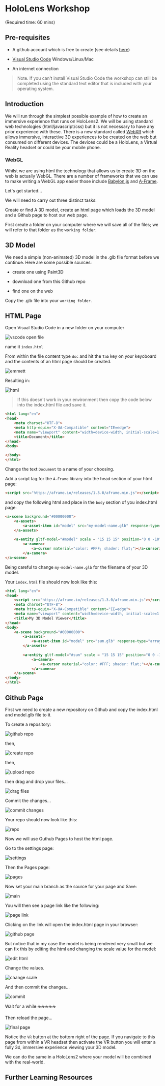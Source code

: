 # HoloLens Workshop

(Required time: 60 mins)

## Pre-requisites

- A github account which is free to create (see details [here](https://docs.github.com/en/get-started/signing-up-for-github/signing-up-for-a-new-github-account))

- [Visual Studio Code](https://code.visualstudio.com/download) Windows/Linux/Mac

- An internet connection

> Note. If you can't install Visual Studio Code the workshop can still be completed using the standard text editor that is included with your operating system.

## Introduction

We will run through the simplest possible example of how to create an immersive experience that runs on HoloLens2. We will be using standard web technologies (html/javascript/css) but it is not necessary to have any prior experience with these. There is a new standard called [WebXR](https://www.w3.org/TR/webxr/) which allows immersive, interactive 3D experiences to be created on the web but consumed on different devices. The devices could be a HoloLens, a Virtual Reality headset or could be your mobile phone.

### WebGL

Whilst we are using html the technology that allows us to create 3D on the web is actually WebGL. There are a number of frameworks that we can use to make writing a WebGL app easier those include [Babylon.js](https://doc.babylonjs.com/) and [A-Frame](https://aframe.io/).

Let's get started...

We will need to carry out three distinct tasks:

Create or find A 3D model, create an html page which loads the 3D model and a Github page to host our web page.

First create a folder on your computer where we will save all of the files; we will refer to that folder as the `working folder`.

## 3D Model

We need a simple (non-animated) 3D model in the .glb file format before we continue. Here are some possible sources:

- create one using Paint3D

- download one from this Github repo

- find one on the web

Copy the .glb file into your `working folder`.

## HTML Page

Open Visual Studio Code in a new folder on your computer

![vscode open file](./.content/vscode-newfile.png)

name it `index.html`

From within the file content type `doc` and hit the `Tab` key on your keyoboard and the contents of an html page should be created.

![emmett](./.content/emmett.png)

Resulting in:

![html](./.content/html.pnh.png)

> If this doesn't work in your environment then copy the code below into the index.html file and save it.

```html
<html lang="en">
<head>
    <meta charset="UTF-8">
    <meta http-equiv="X-UA-Compatible" content="IE=edge">
    <meta name="viewport" content="width=device-width, initial-scale=1.0">
    <title>Document</title>
</head>
<body>
    
</body>
</html>
```

Change the text `Document` to a name of your choosing.

Add a script tag for the `A-Frame` library into the head section of your html page:

```html
<script src="https://aframe.io/releases/1.3.0/aframe.min.js"></script>
```

and copy the following html and place in the `body` section of you index.html page:

```html
<a-scene background="#00000000">
    <a-assets>
        <a-asset-item id="model" src="my-model-name.glb" response-type="arraybuffer"></a-asset-item>
    </a-assets>
    
    <a-entity gltf-model="#model" scale = "15 15 15" position="0 0 -10"></a-entity>  
        <a-camera>
            <a-cursor material="color: #FFF; shader: flat;"></a-cursor>
        </a-camera>
</a-scene>
```

Being careful to change `my-model-name.glb` for the filename of your 3D model.

Your `index.html` file should now look like this:

```html
<html lang="en">
<head>
    <script src="https://aframe.io/releases/1.3.0/aframe.min.js"></script>
    <meta charset="UTF-8">
    <meta http-equiv="X-UA-Compatible" content="IE=edge">
    <meta name="viewport" content="width=device-width, initial-scale=1.0">
    <title>My 3D Model Viewer</title>
</head>
<body>
    <a-scene background="#00000000">
        <a-assets>
            <a-asset-item id="model" src="sun.glb" response-type="arraybuffer"></a-asset-item>
        </a-assets>
        
        <a-entity gltf-model="#sun" scale = "15 15 15" position="0 0 -10"></a-entity>  
            <a-camera>
                <a-cursor material="color: #FFF; shader: flat;"></a-cursor>
            </a-camera>
    </a-scene>
</body>
</html>
```

## Github Page

First we need to create a new repository on Github and copy the index.html and model.glb file to it.

To create a repository:

![github repo](./.content/new-repo.png)

then,

![create repo](./.content/create-repo.png)

then,

![upload repo](./.content/upload-repo.png)

then drag and drop your files...

![drag files](./.content/drag-files.png)

Commit the changes...

![commit changes](./.content/commit-changes.png)

Your repo should now look like this:

![repo](./.content/repo.png)


Now we will use Guthub Pages to host the html page.

Go to the settings page:

![settings](./.content/settings.png)

Then the Pages page:

![pages](./.content/pages.png)

Now set your main branch as the source for your page and Save:

![main](./.content/main.png)

You will then see a page link like the following:

![page link](./.content/page-link.png)

Clicking on the link will open the index.html page in your browser:

![github page](./.content/github-page.png)

But notice that in my case the model is being rendered very small but we can fix this by editing the html and changing the scale value for the model:

![edit html](./.content/edit-html.png)

Change the values.

![change scale](./.content/scale-model.png)

And then commit the changes...

![commit](./.content/commit.png)

Wait for a while ☕☕☕☕☕

Then reload the page...

![final page](./.content/final-page.png)

Notice the `VR` button at the bottom right of the page. If you navigate to this page from within a VR headset then activate the VR button you will enter a fully 3d, immersive experience viewing your 3D model.

We can do the same in a HoloLens2 where your model will be combined with the real-world.

## Further Learning Resources

